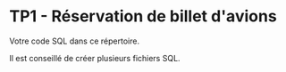 # TP1 - Réservation de billet d'avions

Votre code SQL dans ce répertoire.

Il est conseillé de créer plusieurs fichiers SQL.
